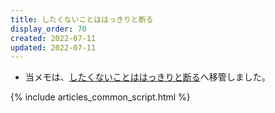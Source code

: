 ```yaml
---
title: したくないことははっきりと断る
display_order: 70
created: 2022-07-11
updated: 2022-07-11
---
```

- 当メモは、[したくないことははっきりと断る](https://thinktwice.tech/life/human_relations/clearly_say_no_to_what_you_dont_want_to_do/)へ移管しました。

{% include articles_common_script.html %}
